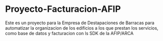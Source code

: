 # Proyecto-Facturacion-AFIP
Este es un proyecto para la Empresa de Destapaciones de Barracas para automatizar la organizacion de los edificios a los que prestan los servicios, como base de datos y facturacion con ls SDK de la AFIP/ARCA
